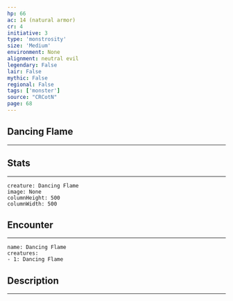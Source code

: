 ```yaml
---
hp: 66
ac: 14 (natural armor)
cr: 4
initiative: 3
type: 'monstrosity'    
size: 'Medium'
environment: None
alignment: neutral evil
legendary: False
lair: False
mythic: False
regional: False
tags: ['monster']
source: "CRCotN"
page: 68
---
```


## Dancing Flame
---



## Stats
---

```statblock
creature: Dancing Flame
image: None
columnHeight: 500
columnWidth: 500
```

## Encounter
---

```encounter-table
name: Dancing Flame
creatures:
- 1: Dancing Flame
```

## Description
---




